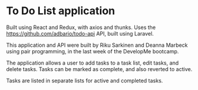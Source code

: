 # To Do List application

Built using React and Redux, with axios and thunks.  Uses the https://github.com/adbario/todo-api API, built using Laravel.

This application and API were built by Riku Sarkinen and Deanna Marbeck using pair programming, in the last week of the DevelopMe bootcamp.

The application allows a user to add tasks to a task list, edit tasks, and delete tasks.  Tasks can be marked as complete, and also reverted to active. 

Tasks are listed in separate lists for active and completed tasks.

